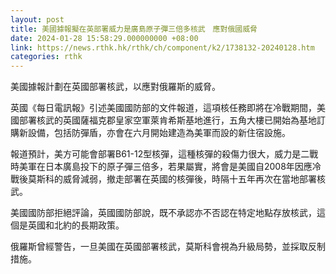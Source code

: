 ```yaml
---
layout: post
title: 美國據報擬在英部署威力是廣島原子彈三倍多核武　應對俄國威脅
date: 2024-01-28 15:58:29.000000000 +08:00
link: https://news.rthk.hk/rthk/ch/component/k2/1738132-20240128.htm
categories: rthk
---
```


美國據報計劃在英國部署核武，以應對俄羅斯的威脅。

英國《每日電訊報》引述美國國防部的文件報道，這項核任務即將在冷戰期間，美國部署核武的英國薩福克郡皇家空軍萊肯希斯基地進行，五角大樓已開始為基地訂購新設備，包括防彈盾，亦會在六月開始建造為美軍而設的新住宿設施。

報道預計，美方可能會部署B61-12型核彈，這種核彈的殺傷力很大，威力是二戰時美軍在日本廣島投下的原子彈三倍多，若果屬實，將會是美國自2008年因應冷戰後莫斯科的威脅減弱，撤走部署在英國的核彈後，時隔十五年再次在當地部署核武。

美國國防部拒絕評論，英國國防部說，既不承認亦不否認在特定地點存放核武，這個是英國和北約的長期政策。

俄羅斯曾經警告，一旦美國在英國部署核武，莫斯科會視為升級局勢，並採取反制措施。
